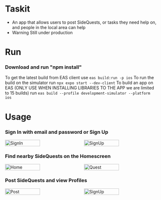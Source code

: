# Taskit
- An app that allows users to post SideQuests, or tasks they need help on, and people in the local area can help
- Warning Still under production

# Run
### Download and run "npm install"
To get the latest build from EAS client use ```eas build:run -p ios```
To run the build on the simulator run ```npx expo start --dev-client```
To build an app on EAS (ONLY USE WHEN INSTALLING LIBRARIES TO THE APP we are limited to 15 builds) run 
```eas build --profile development-simulator --platform ios```

# Usage
### Sign In with email and password or Sign Up

<div class="image-container" style="display: flex; justify-content: space-between;">
  <img src="https://github.com/xXViridianXx/SideQuest/blob/main/images/SignIn.png" alt="SignIn" style="width: 48%; height: 20%;">
  <img src="https://github.com/xXViridianXx/SideQuest/blob/main/images/SignUp.png" alt="SignUp" style="width: 48%; height: 20%">
</div>

### Find nearby SideQuests on the Homescreen
<div class="image-container" style="display: flex; justify-content: space-between;">
  <img src="https://github.com/xXViridianXx/SideQuest/blob/main/images/Home.png" alt="Home" style="width: 48%; height: 20%">
  <img src="https://github.com/xXViridianXx/SideQuest/blob/main/images/Quest.png" alt="Quest" style="width: 48%; height: 20%">
</div>

### Post SideQuests and view Profiles

<div class="image-container" style="display: flex; justify-content: space-between;">
  <img src="https://github.com/xXViridianXx/SideQuest/blob/main/images/Post.png" alt="Post" style="width: 48%; height: 20%;">
  <img src="https://github.com/xXViridianXx/SideQuest/blob/main/images/Profile.png" alt="SignUp" style="width: 48%; height: 20%">
</div>
